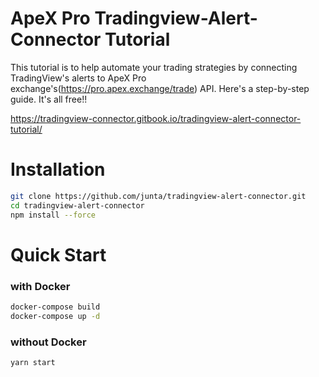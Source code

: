 # ApeX Pro Tradingview-Alert-Connector Tutorial

This tutorial is to help automate your trading strategies by connecting TradingView's alerts to ApeX Pro exchange's(https://pro.apex.exchange/trade) API.
Here's a step-by-step guide. It's all free!!

https://tradingview-connector.gitbook.io/tradingview-alert-connector-tutorial/

# Installation

```bash
git clone https://github.com/junta/tradingview-alert-connector.git
cd tradingview-alert-connector
npm install --force
```

# Quick Start

### with Docker

```bash
docker-compose build
docker-compose up -d
```

### without Docker

```bash
yarn start
```
